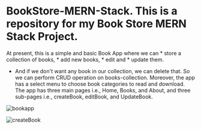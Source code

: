 # BookStore-MERN-Stack. This is a repository for my Book Store MERN Stack Project.
At present, this is a simple and basic Book App where we can 
    * store a collection of books,
    * add new books,
    * edit and
    * update them.
* And if we don't want any book in our collection, we can delete that.
So we can perform CRUD operation on books-collection.
Moreover, the app has a select menu to choose book categories to read and download.
The app has three main pages i.e., Home, Books, and About,
and three sub-pages i.e., createBook, editBook, and UpdateBook.
 
![bookapp](https://github.com/Uzmakh/BookStore-MERN-Stack/assets/91914613/6b26764e-a868-4db4-83ac-4ed6fc66c07b)

![createBook](https://github.com/Uzmakh/BookStore-MERN-Stack/assets/91914613/bb0e134e-00e8-4f44-8983-c6070618b081)
